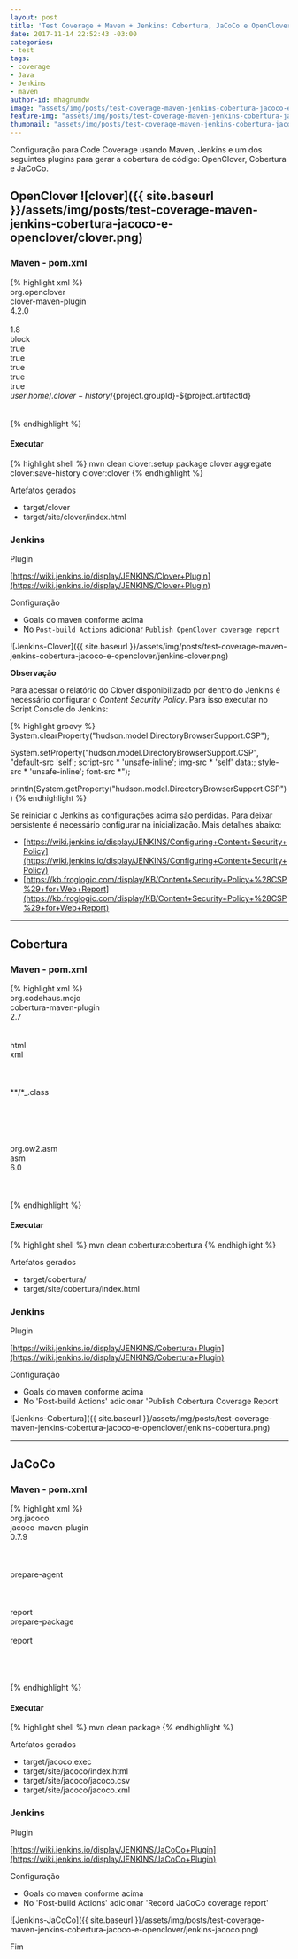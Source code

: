 ```yaml
---
layout: post
title: 'Test Coverage + Maven + Jenkins: Cobertura, JaCoCo e OpenClover'
date: 2017-11-14 22:52:43 -03:00
categories:
- test
tags:
- coverage
- Java
- Jenkins
- maven
author-id: mhagnumdw
image: "assets/img/posts/test-coverage-maven-jenkins-cobertura-jacoco-e-openclover/code-coverage-banner_v2.png"
feature-img: "assets/img/posts/test-coverage-maven-jenkins-cobertura-jacoco-e-openclover/code-coverage-banner_v2.png"
thumbnail: "assets/img/posts/test-coverage-maven-jenkins-cobertura-jacoco-e-openclover/code-coverage-banner_v2.png"
---
```


Configuração para Code Coverage usando Maven, Jenkins e um dos seguintes plugins para gerar a cobertura de código: OpenClover, Cobertura e JaCoCo.

<!--more-->

## OpenClover ![clover]({{ site.baseurl }}/assets/img/posts/test-coverage-maven-jenkins-cobertura-jacoco-e-openclover/clover.png)

### Maven - pom.xml

{% highlight xml %}
<plugin>  
    <groupId>org.openclover</groupId>  
    <artifactId>clover-maven-plugin</artifactId>  
    <version>4.2.0</version>  
    <configuration>  
        <jdk>1.8</jdk>  
        <instrumentLambda>block</instrumentLambda>  
        <showInnerFunctions>true</showInnerFunctions>  
        <showLambdaFunctions>true</showLambdaFunctions>  
        <includesTestSourceRoots>true</includesTestSourceRoots>  
        <setTestFailureIgnore>true</setTestFailureIgnore>  
        <generateHistorical>true</generateHistorical>  
        <historyDir>${user.home}/.clover-history/${project.groupId}-${project.artifactId}</historyDir>  
    </configuration>  
</plugin>  
{% endhighlight %}

#### Executar

{% highlight shell %}
mvn clean clover:setup package clover:aggregate clover:save-history clover:clover
{% endhighlight %}

Artefatos gerados

- target/clover
- target/site/clover/index.html

### Jenkins

Plugin

[https://wiki.jenkins.io/display/JENKINS/Clover+Plugin](https://wiki.jenkins.io/display/JENKINS/Clover+Plugin)

Configuração

- Goals do maven conforme acima
- No `Post-build Actions` adicionar `Publish OpenClover coverage report`

![Jenkins-Clover]({{ site.baseurl }}/assets/img/posts/test-coverage-maven-jenkins-cobertura-jacoco-e-openclover/jenkins-clover.png)

**Observação**

Para acessar o relatório do Clover disponibilizado por dentro do Jenkins é necessário configurar o _Content Security Policy_. Para isso executar no Script Console do Jenkins:

{% highlight groovy %}
System.clearProperty("hudson.model.DirectoryBrowserSupport.CSP");

System.setProperty("hudson.model.DirectoryBrowserSupport.CSP", "default-src 'self'; script-src * 'unsafe-inline'; img-src * 'self' data:; style-src * 'unsafe-inline'; font-src *");

println(System.getProperty("hudson.model.DirectoryBrowserSupport.CSP"))
{% endhighlight %}

Se reiniciar o Jenkins as configurações acima são perdidas. Para deixar persistente é necessário configurar na inicialização. Mais detalhes abaixo:

- [https://wiki.jenkins.io/display/JENKINS/Configuring+Content+Security+Policy](https://wiki.jenkins.io/display/JENKINS/Configuring+Content+Security+Policy)
- [https://kb.froglogic.com/display/KB/Content+Security+Policy+%28CSP%29+for+Web+Report](https://kb.froglogic.com/display/KB/Content+Security+Policy+%28CSP%29+for+Web+Report)

* * *

## Cobertura

### Maven - pom.xml

{% highlight xml %}
<plugin>  
    <groupId>org.codehaus.mojo</groupId>  
    <artifactId>cobertura-maven-plugin</artifactId>  
    <version>2.7</version>  
    <configuration>  
        <formats>  
            <format>html</format>  
            <format>xml</format>  
        </formats>  
        <instrumentation>  
            <excludes> <!-- opcional -->  
                <exclude>**/*_.class</exclude>  
            </excludes>  
        </instrumentation>  
    </configuration>  
    <dependencies>  
        <dependency> <!-- se houver problema com ASM -->  
            <groupId>org.ow2.asm</groupId>  
            <artifactId>asm</artifactId>  
            <version>6.0</version>  
          </dependency>  
    </dependencies>  
</plugin>  
{% endhighlight %}

#### Executar

{% highlight shell %}
mvn clean cobertura:cobertura
{% endhighlight %}

Artefatos gerados
- target/cobertura/
- target/site/cobertura/index.html

### Jenkins

Plugin

[https://wiki.jenkins.io/display/JENKINS/Cobertura+Plugin](https://wiki.jenkins.io/display/JENKINS/Cobertura+Plugin)

Configuração

- Goals do maven conforme acima
- No 'Post-build Actions' adicionar 'Publish Cobertura Coverage Report'

![Jenkins-Cobertura]({{ site.baseurl }}/assets/img/posts/test-coverage-maven-jenkins-cobertura-jacoco-e-openclover/jenkins-cobertura.png)

* * *

## JaCoCo

### Maven - pom.xml

{% highlight xml %}
<plugin>  
    <groupId>org.jacoco</groupId>  
    <artifactId>jacoco-maven-plugin</artifactId>  
    <version>0.7.9</version>  
    <executions>  
        <execution>  
            <goals>  
                <goal>prepare-agent</goal>  
            </goals>  
        </execution>  
        <execution>  
            <id>report</id>  
            <phase>prepare-package</phase>  
            <goals>  
                <goal>report</goal>  
            </goals>  
        </execution>  
    </executions>  
</plugin>  
{% endhighlight %}

#### Executar

{% highlight shell %}
mvn clean package
{% endhighlight %}

Artefatos gerados
- target/jacoco.exec
- target/site/jacoco/index.html
- target/site/jacoco/jacoco.csv
- target/site/jacoco/jacoco.xml

### Jenkins

Plugin

[https://wiki.jenkins.io/display/JENKINS/JaCoCo+Plugin](https://wiki.jenkins.io/display/JENKINS/JaCoCo+Plugin)

Configuração
- Goals do maven conforme acima
- No 'Post-build Actions' adicionar 'Record JaCoCo coverage report'

![Jenkins-JaCoCo]({{ site.baseurl }}/assets/img/posts/test-coverage-maven-jenkins-cobertura-jacoco-e-openclover/jenkins-jacoco.png)

Fim